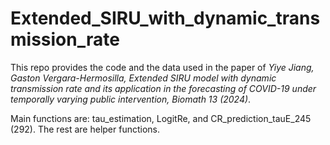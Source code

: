 # Extended_SIRU_with_dynamic_transmission_rate

This repo provides the code and the data used in the paper of *Yiye Jiang, Gaston Vergara-Hermosilla, Extended SIRU model with dynamic transmission rate
and its application in the forecasting of COVID-19 under temporally varying public intervention,
Biomath 13 (2024)*.

Main functions are: tau_estimation, LogitRe, and CR_prediction_tauE_245 (292). The rest are helper functions.

